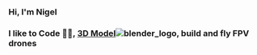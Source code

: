 ### Hi, I'm Nigel
### I like to Code 👨‍💻, [3D Model](https://www.artstation.com/nigelmunro)![blender_logo](https://raw.githubusercontent.com/munro98/munro98/master/Blender_logo_no_text.svg.png=120x), build and fly FPV drones
 

<!--
**munro98/munro98** is a ✨ _special_ ✨ repository because its `README.md` (this file) appears on your GitHub profile.

Here are some ideas to get you started: 

- 🔭 I’m currently working on ...
- 🌱 I’m currently learning ... 
- 👯 I’m looking to collaborate on ...
- 🤔 I’m looking for help with ...
- 💬 Ask me about ...
- 📫 How to reach me: ...
- 😄 Pronouns: ...
- ⚡ Fun fact: ...
-->
